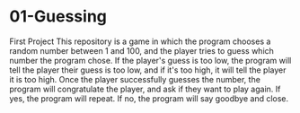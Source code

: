 # 01-Guessing
First Project
This repository is a game in which the program chooses a random number between 1 and 100, and the player tries to guess which number the program chose. If the player's guess is too low, the program will tell the player their guess is too low, and if it's too high, it will tell the player it is too high. Once the player successfully guesses the number, the program will congratulate the player, and ask if they want to play again. If yes, the program will repeat. If no, the program will say goodbye and close.
